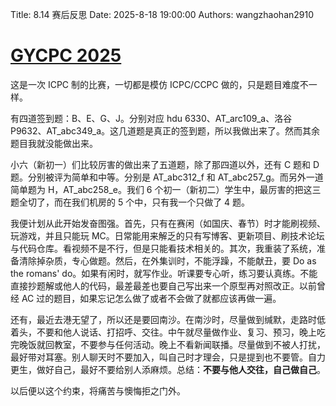 Title: 8.14 赛后反思
Date: 2025-8-18 19:00:00
Authors: wangzhaohan2910

# [GYCPC 2025](http://172.16.117.122/contest/689e1e9185bb5b580c04ff18)

这是一次 ICPC 制的比赛，一切都是模仿 ICPC/CCPC 做的，只是题目难度不一样。

有四道签到题：B、E、G、J。分别对应 hdu 6330、AT_arc109_a、洛谷 P9632、AT_abc349_a。这几道题是真正的签到题，所以我做出来了。然而其余题目我就没能做出来。

小六（新初一）们比较厉害的做出来了五道题，除了那四道以外，还有 C 题和 D 题。分别被评为简单和中等。分别是 AT_abc312_f 和 AT_abc257_g。而另外一道简单题为 H，AT_abc258_e。我们 6 个初一（新初二）学生中，最厉害的把这三题全切了，而在我们机房的 5 个中，只有我一个只做了 4 题。

我便计划从此开始发奋图强。首先，只有在赛闲（如国庆、春节）时才能刷视频、玩游戏，并且只能玩 MC。日常能用来解乏的只有写博客、更新项目、刷技术论坛与代码仓库。看视频不是不行，但是只能看技术相关的。其次，我重装了系统，准备清除掉杂质，专心做题。然后，在外集训时，不能浮躁，不能献丑，要 Do as the romans' do。如果有闲时，就写作业。听课要专心听，练习要认真练。不能直接抄题解或他人的代码，最差最差也要自己写出来一个原型再对照改正。以前曾经 AC 过的题目，如果忘记怎么做了或者不会做了就都应该再做一遍。

还有，最近去港无望了，所以还是要回南沙。在南沙时，尽量做到缄默，走路时低着头，不要和他人说话、打招呼、交往。中午就尽量做作业、复习、预习，晚上吃完晚饭就回教室，不要参与任何活动。晚上不看新闻联播。尽量做到不被人打扰，最好带对耳塞。别人聊天时不要加入，叫自己时才理会，只是提到也不要管。自力更生，做好自己，最好不要给别人添麻烦。总结：**不要与他人交往，自己做自己**。

以后便以这个约束，将痛苦与懊悔拒之门外。
